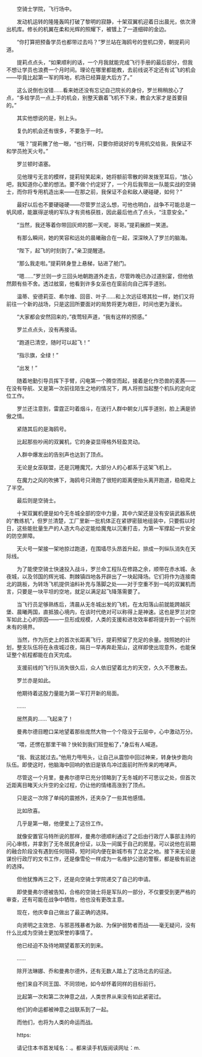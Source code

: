 　　空骑士学院，飞行场中。

　　发动机运转的隆隆轰鸣打破了黎明的寂静，十架双翼机迎着日出晨光，依次滑出机库。修长的机翼在柔和光辉的照耀下，被镀上了一道细碎的金边。

　　“你打算把预备学员也都带过去吗？”罗兰站在海鸥号的登机口旁，朝提莉问道。

　　提莉点点头，“如果顺利的话，一个月我就能完成飞行手册的最后部分，但我不想让学员也浪费一个月时间。理论在哪里都能教，去前线说不定还有试飞的机会——毕竟比起第一军的阵地，机场已经算是大后方了。”

　　这么说倒也没错……看来她还没有忘记自己院长的身份，罗兰稍稍放心了点，“多给学员一点上手的机会，别整天霸着飞机不下来，教会大家才是首要目的。”

　　其实他想说的是，别上头。

　　复仇的机会还有很多，不要急于一时。

　　“哦？”提莉撇了他一眼，“也行啊，只要你把说好的专用机交给我，我保证不和学员抢天火号。”

　　罗兰顿时语塞。

　　见他理亏无言的模样，提莉轻笑起来，她将额前零散的碎发拨至耳后，“放心吧，我知道你心里的想法。要不做个约定好了，一个月后我带出一队能实战的空骑士，而你将专用机造出来——在那之前，我保证不会和敌人硬碰硬，如何？”

　　最好以后也不要硬碰硬——尽管罗兰这么想，可他也明白，战争不可能总是一帆风顺，能赢得逆境的军队才有资格获胜，因此最后他点了点头，“注意安全。”

　　“当然，我还等着你带回灰烬的那一天呢，哥哥。”提莉展颜一笑道。

　　有那么瞬间，她的笑容和远处的晨曦融合在一起，深深映入了罗兰的脑海。

　　“陛下，起飞的时刻到了。”亲卫提醒道。

　　“那么我走啦。”提莉转身登上悬梯，钻进了舱门。

　　“嗯……”罗兰则一步三回头地朝跑道外走去，尽管昨晚已办过道别宴，但他依然颇有些不舍。透过舷窗，他看到许多女巫也在窗前向自己挥手道别。

　　温蒂、安德莉亚、希尔维、回音、叶子……和上次远征塔其拉一样，她们又将前往一个新的战场，只是这回所要面对的局势将更为艰巨，时间也更为漫长。

　　“大家都会安然回来的，”夜莺轻声道，“我有这样的预感。”

　　罗兰点点头，没有再接话。

　　“跑道已清空，随时可以起飞！”

　　“指示旗，全绿！”

　　“出发！”

　　随着地勤引导员挥下手臂，闪电第一个腾空而起，接着是化作恐兽的麦茜——在没有导航、又是第一次前往陌生之地的情况下，两人将担当起整个机队的定向定位工作。

　　罗兰还注意到，雷霆正叼着烟斗，在送行人群中朝女儿挥手道别，脸上满是骄傲之情。

　　紧随其后的是海鸥号。

　　比起那些吵闹的双翼机，它的身姿显得格外轻盈灵动。

　　人群中爆发出的告别声也达到了顶点。

　　无论是女巫联盟，还是沉睡魔咒，大部分人的心都系于这架飞机上。

　　在魔力之风的吹拂下，海鸥号只滑跑了很短的距离便抬头离开跑道，稳稳爬上了半空。

　　最后则是空骑士。

　　十架双翼机便是如今无冬城全部的空中力量，其中六架还是没有安装武器系统的“教练机”，但罗兰清楚，工厂里新一批机体正在紧锣密鼓地组装中，只要假以时日，这些能批量生产的人造大鸟必定能给魔鬼以沉重打击，为第一军撑起一片安全的防空屏障。

　　天火号一架接一架地掠过跑道，在围墙尽头昂首升起，排成一列纵队消失在天际线。

　　为了能使空骑士快速投入战斗，罗兰命工程队在修路之余，顺带在赤水城、永夜城，以及邻国的辉光城、荆棘镇四地各开辟出了一块起降场。它们将作为连接南北的跳板，为转场飞机提供油料补充与落脚之处——对于空重不到一吨的双翼机而言，只要是一块平坦的空地，就足以满足起飞降落需要了。

　　当飞行员足够熟练后，清晨从无冬城出发的飞机，在太阳落山前就能跨越灰堡、晨曦两国，直抵狼心境内，在该时代绝对可以称得上是神速。这也是罗兰对空军如此上心的原因——一旦形成规模，人类的支援和进攻效率都将提升到一个前所未有的境界。

　　当然，作为历史上的首次长距离飞行，提莉预留了充足的余量。按照她的计划，整支队伍将在永夜城过夜，隔日一早再奔赴笼山，这样即使出现意外，也能保证整个航程都能在白天完成。

　　支援前线的飞行队消失很久后，众人依旧望着北方的天空，久久不愿散去。

　　罗兰亦是如此。

　　他期待着这股力量能为第一军打开新的局面。

　　……

　　居然真的……飞起来了！

　　曼弗尔德目瞪口呆地望着那些庞然大物一个个隐没于云层中，心中激动万分。

　　“喂，还愣在那里干嘛？快轮到我们班登船了，”身后有人喊道。

　　“我、我这就过去。”他用力甩甩头，让自己从震惊中回过神来，转身快步跑向队伍。即使这时，他脑海中回响的依旧是铁鸟冲过面前时所传来的咆哮声。

　　尽管这一个月里，曼弗尔德早已充分领略到了无冬城的不可思议之处，但首次近距离目睹天火升空的全过程，仍让他的情绪高涨到了顶点。

　　只是这一次除了单纯的震撼外，还夹杂了一些其他感情。

　　比如欣喜。

　　几乎是第一眼，他便爱上了这份工作。

　　就像安置官马特所说的那样，曼弗尔德顺利通过了之后由行政厅人事部主持的问心审核，并拿到了无冬居民身份证，以及一间属于自己的房屋。可以说他在前期的融合阶段没有遇到任何阻碍，短时间内便在新城市有了立足之地。接下来无论是谋份行政厅的文书工作，还是像雪伦一样成为一名维护公道的警察，都是极有前途的选择。

　　但他犹豫再三之下，还是向空骑士学院递交了自己的申请。

　　即使曼弗尔德被告知，合格的空骑士将是军队的一部分，不仅要受到更严格的审查，还有可能在战争中牺牲，他也没有更改主意。

　　现在，他庆幸自己做出了最正确的选择。

　　向贤明之主效忠、与邪恶残暴者为敌、为保护弱势者而战——毫无疑问，没有什么比成为空骑士更加荣誉的事情了。

　　他已经迫不及待地期望着那天的到来。

　　……

　　除开法琳娜、乔和曼弗尔德外，还有无数人踏上了这场北去的征途。

　　他们来自不同王国、不同领地，如今却怀着同样的目标前行。

　　比起第一次和第二次神意之战，人类世界从来没有如此紧密过。

　　他们的命运都被神意之战联系到了一起。

　　而他们，也将为人类的命运而战。

　　https:

　　请记住本书首发域名：.。都来读手机版阅读网址：m.
